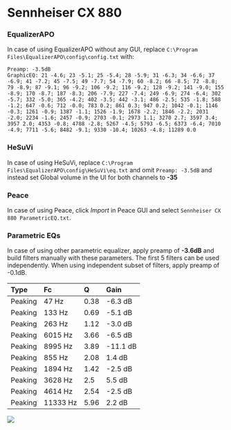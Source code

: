 # Sennheiser CX 880

### EqualizerAPO
In case of using EqualizerAPO without any GUI, replace `C:\Program Files\EqualizerAPO\config\config.txt`
with:
```
Preamp: -3.5dB
GraphicEQ: 21 -4.6; 23 -5.1; 25 -5.4; 28 -5.9; 31 -6.3; 34 -6.6; 37 -6.9; 41 -7.2; 45 -7.5; 49 -7.7; 54 -7.9; 60 -8.2; 66 -8.5; 72 -8.8; 79 -8.9; 87 -9.1; 96 -9.2; 106 -9.2; 116 -9.2; 128 -9.2; 141 -9.0; 155 -8.9; 170 -8.7; 187 -8.3; 206 -7.9; 227 -7.4; 249 -6.9; 274 -6.4; 302 -5.7; 332 -5.0; 365 -4.2; 402 -3.5; 442 -3.1; 486 -2.5; 535 -1.8; 588 -1.2; 647 -0.6; 712 -0.0; 783 0.2; 861 0.3; 947 0.2; 1042 -0.1; 1146 -0.3; 1261 -0.9; 1387 -1.1; 1526 -1.9; 1678 -2.2; 1846 -2.2; 2031 -2.0; 2234 -1.6; 2457 -0.9; 2703 -0.1; 2973 1.1; 3270 2.7; 3597 3.4; 3957 2.0; 4353 -0.8; 4788 -2.8; 5267 -4.5; 5793 -6.5; 6373 -6.4; 7010 -4.9; 7711 -5.6; 8482 -9.1; 9330 -10.4; 10263 -4.8; 11289 0.0
```

### HeSuVi
In case of using HeSuVi, replace `C:\Program Files\EqualizerAPO\config\HeSuVi\eq.txt` and omit `Preamp:
-3.5dB` and instead set Global volume in the UI for both channels to **-35**

### Peace
In case of using Peace, click *Import* in Peace GUI and select `Sennheiser CX 880 ParametricEQ.txt`.

### Parametric EQs
In case of using other parametric equalizer, apply preamp of **-3.6dB** and build filters manually
with these parameters. The first 5 filters can be used independently.
When using independent subset of filters, apply preamp of -0.1dB.

| Type    | Fc       |    Q | Gain     |
|:--------|:---------|:-----|:---------|
| Peaking | 47 Hz    | 0.38 | -6.3 dB  |
| Peaking | 133 Hz   | 0.69 | -5.1 dB  |
| Peaking | 263 Hz   | 1.12 | -3.0 dB  |
| Peaking | 6015 Hz  | 3.66 | -6.5 dB  |
| Peaking | 8995 Hz  | 3.89 | -11.1 dB |
| Peaking | 855 Hz   | 2.08 | 1.4 dB   |
| Peaking | 1894 Hz  | 1.42 | -2.5 dB  |
| Peaking | 3628 Hz  | 2.5  | 5.5 dB   |
| Peaking | 4614 Hz  | 2.54 | -2.5 dB  |
| Peaking | 11333 Hz | 5.96 | 2.2 dB   |

![](https://raw.githubusercontent.com/jaakkopasanen/AutoEq/master/results/headphonecom/sbaf-serious/Sennheiser%20CX%20880/Sennheiser%20CX%20880.png)